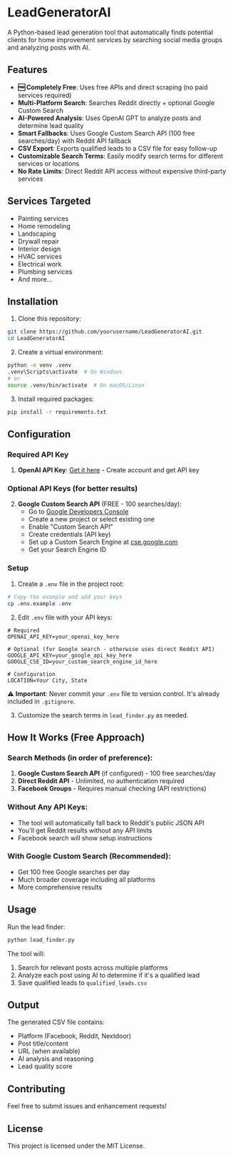# LeadGeneratorAI

A Python-based lead generation tool that automatically finds potential clients for home improvement services by searching social media groups and analyzing posts with AI.

## Features

- **🆓 Completely Free**: Uses free APIs and direct scraping (no paid services required)
- **Multi-Platform Search**: Searches Reddit directly + optional Google Custom Search
- **AI-Powered Analysis**: Uses OpenAI GPT to analyze posts and determine lead quality
- **Smart Fallbacks**: Uses Google Custom Search API (100 free searches/day) with Reddit API fallback
- **CSV Export**: Exports qualified leads to a CSV file for easy follow-up
- **Customizable Search Terms**: Easily modify search terms for different services or locations
- **No Rate Limits**: Direct Reddit API access without expensive third-party services

## Services Targeted

- Painting services
- Home remodeling
- Landscaping
- Drywall repair
- Interior design
- HVAC services
- Electrical work
- Plumbing services
- And more...

## Installation

1. Clone this repository:
```bash
git clone https://github.com/yourusername/LeadGeneratorAI.git
cd LeadGeneratorAI
```

2. Create a virtual environment:
```bash
python -m venv .venv
.venv\Scripts\activate  # On Windows
# or
source .venv/bin/activate  # On macOS/Linux
```

3. Install required packages:
```bash
pip install -r requirements.txt
```

## Configuration

### Required API Key
1. **OpenAI API Key**: [Get it here](https://platform.openai.com/) - Create account and get API key

### Optional API Keys (for better results)
2. **Google Custom Search API** (FREE - 100 searches/day):
   - Go to [Google Developers Console](https://console.developers.google.com/)
   - Create a new project or select existing one
   - Enable "Custom Search API"
   - Create credentials (API key)
   - Set up a Custom Search Engine at [cse.google.com](https://cse.google.com/)
   - Get your Search Engine ID

### Setup
1. Create a `.env` file in the project root:
```bash
# Copy the example and add your keys
cp .env.example .env
```

2. Edit `.env` file with your API keys:
```env
# Required
OPENAI_API_KEY=your_openai_key_here

# Optional (for Google search - otherwise uses direct Reddit API)
GOOGLE_API_KEY=your_google_api_key_here
GOOGLE_CSE_ID=your_custom_search_engine_id_here

# Configuration
LOCATION=Your City, State
```

⚠️ **Important**: Never commit your `.env` file to version control. It's already included in `.gitignore`.

3. Customize the search terms in `lead_finder.py` as needed.

## How It Works (Free Approach)

### Search Methods (in order of preference):
1. **Google Custom Search API** (if configured) - 100 free searches/day
2. **Direct Reddit API** - Unlimited, no authentication required
3. **Facebook Groups** - Requires manual checking (API restrictions)

### Without Any API Keys:
- The tool will automatically fall back to Reddit's public JSON API
- You'll get Reddit results without any API limits
- Facebook search will show setup instructions

### With Google Custom Search (Recommended):
- Get 100 free Google searches per day
- Much broader coverage including all platforms
- More comprehensive results

## Usage

Run the lead finder:
```bash
python lead_finder.py
```

The tool will:
1. Search for relevant posts across multiple platforms
2. Analyze each post using AI to determine if it's a qualified lead
3. Save qualified leads to `qualified_leads.csv`

## Output

The generated CSV file contains:
- Platform (Facebook, Reddit, Nextdoor)
- Post title/content
- URL (when available)
- AI analysis and reasoning
- Lead quality score

## Contributing

Feel free to submit issues and enhancement requests!

## License

This project is licensed under the MIT License.